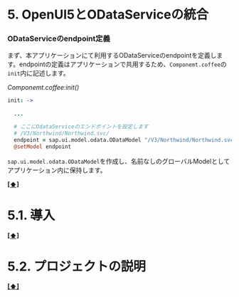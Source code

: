 <a name="productlist">5. OpenUI5とODataServiceの統合</a>
========


### ODataServiceのendpoint定義

まず、本アプリケーションにて利用するODataServiceのendpointを定義します。endpointの定義はアプリケーションで共用するため、`Componemt.coffee`の`init`内に記述します。

*Componemt.coffee:init()*
```coffeescript
init: ->
  
  ...

  # ここにOdataServiceのエンドポイントを設定します
  # /V3/Northwind/Northwind.svc/
  endpoint = sap.ui.model.odata.ODataModel "/V3/Northwind/Northwind.svc/", true
  @setModel endpoint
```
`sap.ui.model.odata.ODataModel`を作成し、名前なしのグローバルModelとしてアプリケーション内に保持します。

**[[⬆]](#table)**

<a name="install">5.1. 導入</a>
========

**[[⬆]](#table)**

<a name="project">5.2. プロジェクトの説明</a>
========

**[[⬆]](#table)**
